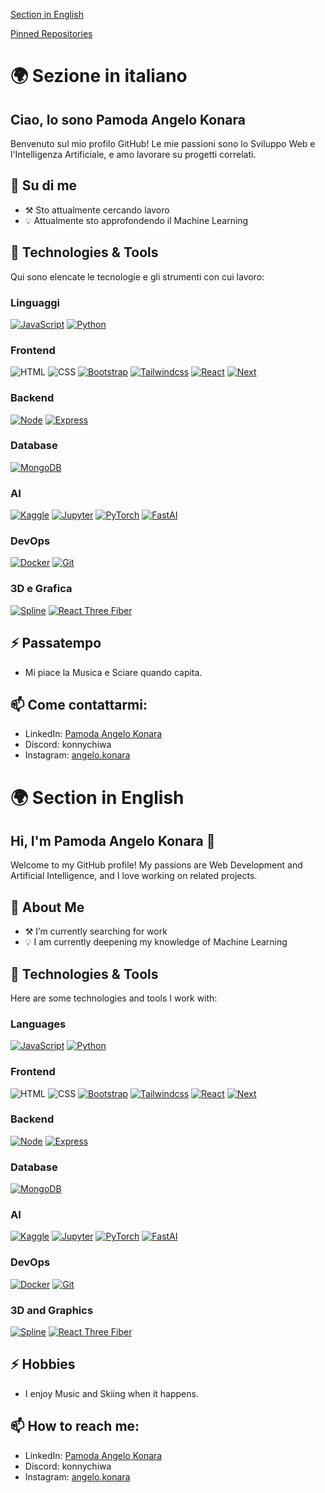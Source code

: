 <p><a href="#english">Section in English</a></p>
<p><a href="#pin">Pinned Repositories</a></p>

# 🌍 Sezione in italiano
## Ciao, Io sono Pamoda Angelo Konara

Benvenuto sul mio profilo GitHub! Le mie passioni sono lo Sviluppo Web e l'Intelligenza Artificiale, e amo lavorare su progetti correlati.

## 🚀 Su di me
- ⚒️ Sto attualmente cercando lavoro
- 💡 Attualmente sto approfondendo il Machine Learning

## 🔧 Technologies & Tools

Qui sono elencate le tecnologie e gli strumenti con cui lavoro:

### Linguaggi
[![JavaScript][JavaScript.js]][JavaScript-url] [![Python][Python.py]][Python-url]

### Frontend
![HTML](https://img.shields.io/badge/HTML-E34F26?style=for-the-badge&logo=html5&logoColor=white) ![CSS](https://img.shields.io/badge/CSS-1572B6?style=for-the-badge&logo=css3&logoColor=white) [![Bootstrap][Bootstrap.css]][Bootstrap-url] [![Tailwindcss][Tailwind.css]][Tailwindcss-url] [![React][React.js]][React-url] [![Next][Next.js]][Next-url]

### Backend
[![Node][Node.js]][Node-url] [![Express][Express.js]][Express-url]

### Database
[![MongoDB][MongoDB.com]][MongoDB-url]

### AI
[![Kaggle][Kaggle.com]][Kaggle-url] [![Jupyter][Jupyter.com]][Jupyter-url] [![PyTorch][PyTorch.py]][PyTorch-url] [![FastAI][FastAI.py]][FastAI-url]

### DevOps
[![Docker][Docker.com]][Docker-url] [![Git][Git.com]][Git-url]

### 3D e Grafica

[![Spline][Spline.com]][Spline-url] [![React Three Fiber][React Three Fiber.com]][React Three Fiber-url]


## ⚡ Passatempo
- Mi piace la Musica e Sciare quando capita.

## 📫 Come contattarmi:
- LinkedIn: [Pamoda Angelo Konara](https://www.linkedin.com/in/pamoda-angelo-konara/)
- Discord: konnychiwa
- Instagram: [angelo.konara](https://www.instagram.com/angelo.konara/)


<a id="english"></a>
# 🌍 Section in English
## Hi, I'm Pamoda Angelo Konara 👋

Welcome to my GitHub profile! My passions are Web Development and Artificial Intelligence, and I love working on related projects.

## 🚀 About Me
- ⚒️ I’m currently searching for work
- 💡 I am currently deepening my knowledge of Machine Learning

## 🔧 Technologies & Tools

Here are some technologies and tools I work with:

### Languages
[![JavaScript][JavaScript.js]][JavaScript-url] [![Python][Python.py]][Python-url]

### Frontend
![HTML](https://img.shields.io/badge/HTML-E34F26?style=for-the-badge&logo=html5&logoColor=white) ![CSS](https://img.shields.io/badge/CSS-1572B6?style=for-the-badge&logo=css3&logoColor=white) [![Bootstrap][Bootstrap.css]][Bootstrap-url] [![Tailwindcss][Tailwind.css]][Tailwindcss-url] [![React][React.js]][React-url] [![Next][Next.js]][Next-url]

### Backend
[![Node][Node.js]][Node-url] [![Express][Express.js]][Express-url]

### Database
[![MongoDB][MongoDB.com]][MongoDB-url]

### AI
[![Kaggle][Kaggle.com]][Kaggle-url] [![Jupyter][Jupyter.com]][Jupyter-url] [![PyTorch][PyTorch.py]][PyTorch-url] [![FastAI][FastAI.py]][FastAI-url]

### DevOps
[![Docker][Docker.com]][Docker-url] [![Git][Git.com]][Git-url]

### 3D and Graphics

[![Spline][Spline.com]][Spline-url] [![React Three Fiber][React Three Fiber.com]][React Three Fiber-url]

## ⚡ Hobbies
- I enjoy Music and Skiing when it happens.

## 📫 How to reach me:
- LinkedIn: [Pamoda Angelo Konara](https://www.linkedin.com/in/pamoda-angelo-konara/)
- Discord: konnychiwa
- Instagram: [angelo.konara](https://www.instagram.com/angelo.konara/)



<a id="pin"></a>

[JavaScript-url]: https://www.javascript.com/
[JavaScript.js]: https://img.shields.io/badge/JavaScript-F7DF1E?style=for-the-badge&logo=javascript&logoColor=black
[Python-url]: https://www.python.org/
[Python.py]: https://img.shields.io/badge/Python-3776AB?style=for-the-badge&logo=python&logoColor=white


[React-url]: https://reactjs.org/
[React.js]: https://img.shields.io/badge/React-20232A?style=for-the-badge&logo=react&logoColor=61DAFB
[Next-url]: https://nextjs.org/
[Next.js]: https://img.shields.io/badge/Next.js-000000?style=for-the-badge&logo=next.js&logoColor=white
[Tailwindcss-url]: https://tailwindcss.com/
[Tailwind.css]: https://img.shields.io/badge/TailwindCSS-38B2AC?style=for-the-badge&logo=tailwind-css&logoColor=white
[Bootstrap-url]: https://getbootstrap.com/ 
[Bootstrap.css]: https://img.shields.io/badge/Bootstrap-7952B3?style=for-the-badge&logo=bootstrap&logoColor=white


[Node-url]: https://nodejs.org/
[Node.js]: https://img.shields.io/badge/Node.js-43853D?style=for-the-badge&logo=node.js&logoColor=white
[Express-url]: https://expressjs.com/
[Express.js]: https://img.shields.io/badge/Express.js-000000?style=for-the-badge&logo=express&logoColor=white


[MongoDB-url]: https://www.mongodb.com/
[MongoDB.com]: https://img.shields.io/badge/MongoDB-47A248?style=for-the-badge&logo=mongodb&logoColor=white


[PyTorch-url]: https://pytorch.org/
[PyTorch.py]: https://img.shields.io/badge/PyTorch-EE4C2C?style=for-the-badge&logo=pytorch&logoColor=white
[FastAI-url]: https://www.fast.ai/
[FastAI.py]: https://img.shields.io/badge/FastAI-004482?style=for-the-badge&logo=fastai&logoColor=white
[Jupyter-url]: https://jupyter.org/
[Jupyter.com]: https://img.shields.io/badge/Jupyter-F37626?style=for-the-badge&logo=jupyter&logoColor=white
[Kaggle-url]: https://www.kaggle.com/
[Kaggle.com]: https://img.shields.io/badge/Kaggle-20BEFF?style=for-the-badge&logo=kaggle&logoColor=white


[Docker-url]: https://www.docker.com/
[Docker.com]: https://img.shields.io/badge/Docker-2496ED?style=for-the-badge&logo=docker&logoColor=white
[Git-url]: https://git-scm.com/
[Git.com]: https://img.shields.io/badge/Git-F05032?style=for-the-badge&logo=git&logoColor=white

[Spline-url]: https://spline.design/ 
[Spline.com]: https://img.shields.io/badge/Spline-6C63FF?style=for-the-badge&logo=spline&logoColor=white
[React Three Fiber-url]: https://docs.pmnd.rs/react-three-fiber/ 
[React Three Fiber.com]: https://img.shields.io/badge/React%20Three%20Fiber-000000?style=for-the-badge&logo=three.js&logoColor=white

